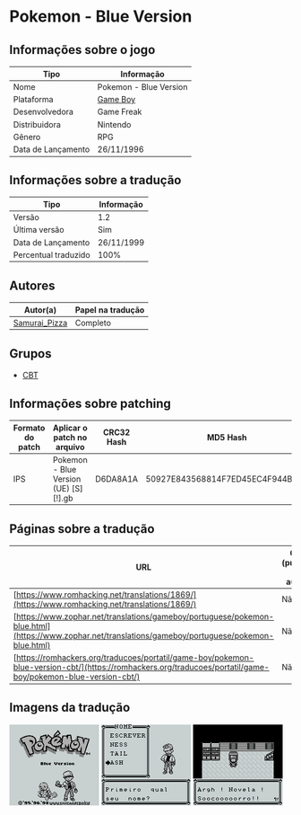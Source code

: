 # Pokemon - Blue Version

## Informações sobre o jogo

| Tipo | Informação |
| ----------- | ----------- |
| Nome | Pokemon \- Blue Version |
| Plataforma | [Game Boy](../) |
| Desenvolvedora | Game Freak |
| Distribuidora | Nintendo |
| Gênero | RPG |
| Data de Lançamento | 26/11/1996 |

## Informações sobre a tradução

| Tipo | Informação |
| ----------- | ----------- |
| Versão | 1\.2 |
| Última versão | Sim |
| Data de Lançamento | 26/11/1999 |
| Percentual traduzido | 100% |

## Autores

| Autor(a) | Papel na tradução |
| ----------- | ----------- |
| [Samurai\_Pizza](../../../autores/samurai_pizza/) | Completo |

## Grupos

* [CBT](../../../grupos/cbt/)

## Informações sobre patching

| Formato do patch | Aplicar o patch no arquivo | CRC32 Hash | MD5 Hash |
| ----------- | ----------- | ----------- | ----------- |
| IPS | Pokemon \- Blue Version \(UE\) \[S\]\[\!\]\.gb | D6DA8A1A | 50927E843568814F7ED45EC4F944BD8B |

## Páginas sobre a tradução

| URL | Oficial (publicado pelos autores) | Possuí link de download |
| ----------- | ----------- | ----------- |
| [https://www.romhacking.net/translations/1869/](https://www.romhacking.net/translations/1869/) | Não | Sim |
| [https://www.zophar.net/translations/gameboy/portuguese/pokemon-blue.html](https://www.zophar.net/translations/gameboy/portuguese/pokemon-blue.html) | Não | Sim |
| [https://romhackers.org/traducoes/portatil/game-boy/pokemon-blue-version-cbt/](https://romhackers.org/traducoes/portatil/game-boy/pokemon-blue-version-cbt/) | Não | Não |

## Imagens da tradução

![Imagem de exemplo da tradução 1](1.png)
![Imagem de exemplo da tradução 2](2.png)
![Imagem de exemplo da tradução 3](3.png)